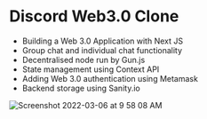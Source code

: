# Discord Web3.0 Clone

- Building a Web 3.0 Application with Next JS
- Group chat and individual chat functionality
- Decentralised node run by Gun.js 
- State management using Context API
- Adding Web 3.0 authentication using Metamask
- Backend storage using Sanity.io 

![Screenshot 2022-03-06 at 9 58 08 AM](https://user-images.githubusercontent.com/84952189/156906050-d954b9aa-1732-440b-9458-df0f1547bd2e.png)